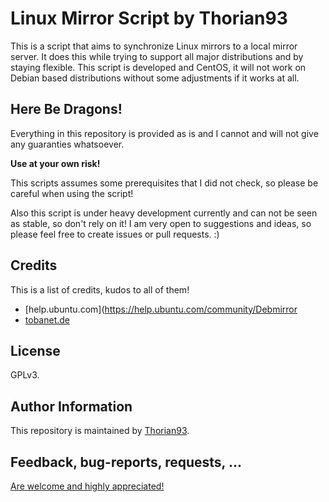 Linux Mirror Script by Thorian93
================================

This is a script that aims to synchronize Linux mirrors to a local mirror server.
It does this while trying to support all major distributions and by staying flexible.
This script is developed and CentOS, it will not work on Debian based distributions without some adjustments if it works at all.

Here Be Dragons!
----------------

Everything in this repository is provided as is and I cannot and will not give any guaranties whatsoever.

**Use at your own risk!**

This scripts assumes some prerequisites that I did not check, so please be careful when using the script!

Also this script is under heavy development currently and can not be seen as stable, so don't rely on it! I am very open to suggestions and ideas, so please feel free to create issues or pull requests. :)

Credits
-------

This is a list of credits, kudos to all of them!

- [help.ubuntu.com](https://help.ubuntu.com/community/Debmirror
- [tobanet.de](https://www.tobanet.de/dokuwiki/debian:debmirror)

License
-------

GPLv3. 

Author Information
------------------

This repository is maintained by [Thorian93](https://github.com/thorian93).

Feedback, bug-reports, requests, ...
------------------------------------

[Are welcome and highly appreciated!](https://github.com/thorian93/LinuxMirrorScript/issues)